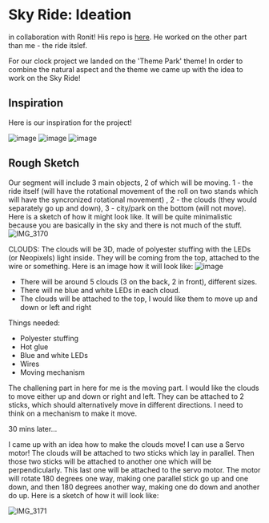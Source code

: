 # Sky Ride: Ideation
in collaboration with Ronit!
His repo is [here](https://github.com/rs7358/MachineLab/blob/main/homework_07Feb.md). He worked on the other part than me - the ride itslef. 

For our clock project we landed on the 'Theme Park' theme!
In order to combine the natural aspect and the theme we came up with the idea to work on the Sky Ride!

## Inspiration
Here is our inspiration for the project!

![image](https://github.com/lizadat/MachineLab/assets/98390904/dfb2aa12-a2d2-4be7-aec9-86206adf314c)
![image](https://github.com/lizadat/MachineLab/assets/98390904/28ca17fd-a334-474a-a3b1-9b5a1c838ced)
![image](https://github.com/lizadat/MachineLab/assets/98390904/ae815227-e664-4d3d-9c27-ad77379d8499)


## Rough Sketch
Our segment will include 3 main objects, 2 of which will be moving. 1 - the ride itself (will have the rotational movement of the roll on two stands which will have the syncronized rotational movement) , 2 - the clouds (they would separately go up and down), 3 - city/park on the bottom (will not move). Here is a sketch of how it might look like. It will be quite minimalistic because you are basically in the sky and there is not much of the stuff.
![IMG_3170](https://github.com/lizadat/MachineLab/assets/98390904/418559b1-ef0c-4f73-82b2-e3b993208e07)


CLOUDS:
The clouds will be 3D, made of polyester stuffing with the LEDs (or Neopixels) light inside. They will be coming from the top, attached to the wire or something. Here is an image how it will look like:
![image](https://github.com/lizadat/MachineLab/assets/98390904/e7a89637-7468-457e-9a52-ec802cb860ab)

- There will be around 5 clouds (3 on the back, 2 in front), different sizes.
- There will ne blue and white LEDs in each cloud.
- The clouds will be attached to the top, I would like them to move up and down or left and right

Things needed:
- Polyester stuffing
- Hot glue
- Blue and white LEDs
- Wires
- Moving mechanism

The challening part in here for me is the moving part. I would like the clouds to move either up and down or right and left. They can be attached to 2 sticks, which should alternatively move in different directions. I need to think on a mechanism to make it move.

30 mins later...

I came up with an idea how to make the clouds move!
I can use a Servo motor!
The clouds will be attached to two sticks which lay in parallel. Then those two sticks will be attached to another one which will be perpendicularly. This last one will be attached to the servo motor. The motor will rotate 180 degrees one way, making one parallel stick go up and one down, and then 180 degrees another way, making one do down and another do up. 
Here is a sketch of how it will look like:

![IMG_3171](https://github.com/lizadat/MachineLab/assets/98390904/77a1e226-2beb-4891-90df-d8a1746ecd09)


